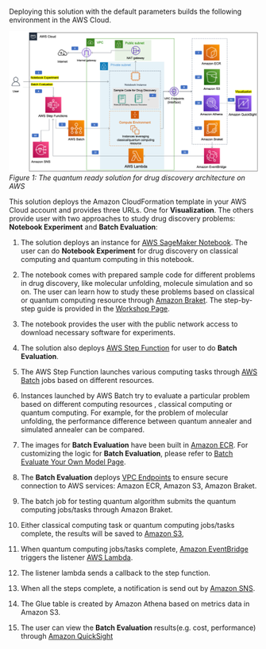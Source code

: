 Deploying this solution with the default parameters builds the following environment in the AWS Cloud.

![architecture](./images/architecture.png)
*Figure 1: The quantum ready solution for drug discovery architecture on AWS*

This solution deploys the Amazon CloudFormation template in your 
AWS Cloud account and provides three URLs. One for **Visualization**.
The others provide user with two approaches to study drug discovery 
problems: **Notebook Experiment** and **Batch Evaluation**:

1. The solution deploys an instance for 
[AWS SageMaker Notebook](https://docs.aws.amazon.com/sagemaker/latest/dg/nbi.html). 
The user can do **Notebook Experiment** for drug discovery on classical computing and 
quantum computing in this notebook.

2. The notebook comes with prepared sample code for different problems 
in drug discovery, like molecular unfolding, molecule simulation and so on. 
The user can learn how to study these problems based on classical 
or quantum computing resource through 
[Amazon Braket](https://aws.amazon.com/braket/). The step-by-step guide is 
provided in the [Workshop Page](workshop/background.md).

3. The notebook provides the user with the public network access to download 
necessary software for experiments.


4. The solution also deploys 
[AWS Step Function](https://aws.amazon.com/step-functions/) for user to do 
**Batch Evaluation**. 

5. The AWS Step Function launches various computing tasks through 
    [AWS Batch](https://aws.amazon.com/batch/) jobs based on different resources.

6. Instances launched by AWS Batch try to evaluate a particular problem based 
on different computing resources , classical computing or quantum computing. 
For example, for the problem of molecular unfolding, the performance difference 
between quantum annealer and simulated annealer can be compared. 

7. The images for **Batch Evaluation** have been built in 
[Amazon ECR](https://aws.amazon.com/ecr/). For customizing
the logic for **Batch Evaluation**, please refer to 
[Batch Evaluate Your Own Model Page](workshop/a-molecule-unfolding/test-your-own-model.md).

8. The **Batch Evaluation** deploys [VPC Endpoints](https://docs.aws.amazon.com/vpc/latest/privatelink/vpc-endpoints.html) to ensure secure connection to AWS 
services:
Amazon ECR, Amazon S3, Amazon Braket.

9. The batch job for testing quantum algorithm submits the quantum computing 
jobs/tasks through Amazon Braket.

10. Either classical computing task or quantum computing jobs/tasks complete, 
the results will be saved to 
[Amazon S3](https://aws.amazon.com/s3/),

11. When quantum computing jobs/tasks complete, 
[Amazon EventBridge](https://aws.amazon.com/eventbridge/) triggers
the listener [AWS Lambda](https://aws.amazon.com/lambda/).

12. The listener lambda sends a callback to the step function.

13. When all the steps complete, a notification is send out by 
[Amazon SNS](https://aws.amazon.com/sns/).

14. The Glue table is created by Amazon Athena based on metrics data in 
Amazon S3.

15. The user can view the **Batch Evaluation** results(e.g. cost, performance) 
through [Amazon QuickSight](https://aws.amazon.com/quicksight/)